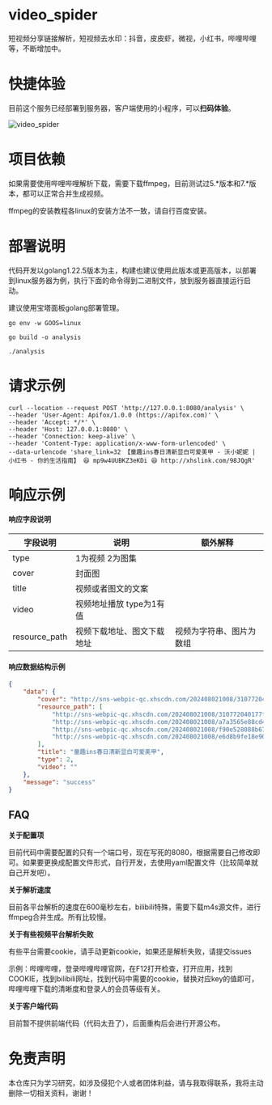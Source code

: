 # video_spider
短视频分享链接解析，短视频去水印：抖音，皮皮虾，微视，小红书，哔哩哔哩等，不断增加中。

# 快捷体验

目前这个服务已经部署到服务器，客户端使用的小程序，可以**扫码体验**。

![video_spider](https://resources.linghanghuiye.com/image/console/20240725/66a24f542f7da1721913172.webp)

# 项目依赖

如果需要使用哔哩哔哩解析下载，需要下载ffmpeg，目前测试过5.*版本和7.*版本，都可以正常合并生成视频。

ffmpeg的安装教程各linux的安装方法不一致，请自行百度安装。

# 部署说明

代码开发以golang1.22.5版本为主，构建也建议使用此版本或更高版本，以部署到linux服务器为例，执行下面的命令得到二进制文件，放到服务器直接运行启动。

建议使用宝塔面板golang部署管理。

```shell
go env -w GOOS=linux

go build -o analysis

./analysis

```

# 请求示例
```
curl --location --request POST 'http://127.0.0.1:8080/analysis' \
--header 'User-Agent: Apifox/1.0.0 (https://apifox.com)' \
--header 'Accept: */*' \
--header 'Host: 127.0.0.1:8080' \
--header 'Connection: keep-alive' \
--header 'Content-Type: application/x-www-form-urlencoded' \
--data-urlencode 'share_link=32 【童趣ins春日清新显白可爱美甲 - 沃小妮妮 | 小红书 - 你的生活指南】 😆 mp9w4UUBKZ3eKDi 😆 http://xhslink.com/98JQgR'
```

# 响应示例

#### 响应字段说明

| 字段说明 | 说明 | 额外解释 |
|  ----  | ----  | ---- |
| type  | 1为视频 2为图集 |  |
| cover | 封面图 |  |
| title | 视频或者图文的文案 |  |
| video | 视频地址播放 type为1有值 |  |
| resource_path | 视频下载地址、图文下载地址 | 视频为字符串、图片为数组 |

#### 响应数据结构示例

```json
{
    "data": {
        "cover": "http://sns-webpic-qc.xhscdn.com/202408021008/310772040177f73d98119d109e690768/1000g00822835degfq0004a471n6uaht53bs3hl0!nd_dft_wlteh_jpg_3",
        "resource_path": [
            "http://sns-webpic-qc.xhscdn.com/202408021008/310772040177f73d98119d109e690768/1000g00822835degfq0004a471n6uaht53bs3hl0!nd_dft_wlteh_jpg_3",
            "http://sns-webpic-qc.xhscdn.com/202408021008/a7a3565e88cd4c012204f7a28f76ea4b/1000g00822835degfq00g4a471n6uaht5pc9omf0!nd_dft_wlteh_jpg_3",
            "http://sns-webpic-qc.xhscdn.com/202408021008/f90e528088b67bdddb7603b201902385/1000g00822835degfq0104a471n6uaht5gnepj70!nd_dft_wlteh_jpg_3",
            "http://sns-webpic-qc.xhscdn.com/202408021008/e6d8b9fe18e90e69b318c6d81ed3e306/1000g00822835degfq01g4a471n6uaht5ro4chu0!nd_dft_wlteh_jpg_3"
        ],
        "title": "童趣ins春日清新显白可爱美甲",
        "type": 2,
        "video": ""
    },
    "message": "success"
}
```

## FAQ

**关于配置项**

目前代码中需要配置的只有一个端口号，现在写死的8080，根据需要自己修改即可。如果要更换成配置文件形式，自行开发，去使用yaml配置文件（比较简单就自己开发吧）。

**关于解析速度**

目前各平台解析的速度在600毫秒左右，bilibili特殊，需要下载m4s源文件，进行ffmpeg合并生成。所有比较慢。

**关于有些视频平台解析失败**

有些平台需要cookie，请手动更新cookie，如果还是解析失败，请提交issues

示例：哔哩哔哩，登录哔哩哔哩官网，在F12打开检查，打开应用，找到COOKIE，找到bilibili网址，找到代码中需要的cookie，替换对应key的值即可，哔哩哔哩下载的清晰度和登录人的会员等级有关。

**关于客户端代码**

目前暂不提供前端代码（代码太丑了），后面重构后会进行开源公布。

# 免责声明
本仓库只为学习研究，如涉及侵犯个人或者团体利益，请与我取得联系，我将主动删除一切相关资料，谢谢！